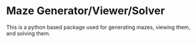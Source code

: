# Maze Generator/Viewer/Solver
 This is a python based package used for generating mazes, viewing them, and solving them.
